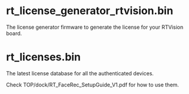 # rt_license_generator_rtvision.bin

The license generator firmware to generate the license for your RTVision board.


# rt_licenses.bin

The latest license database for all the authenticated devices.

Check TOP/dock/RT_FaceRec_SetupGuide_V1.pdf for how to use them.